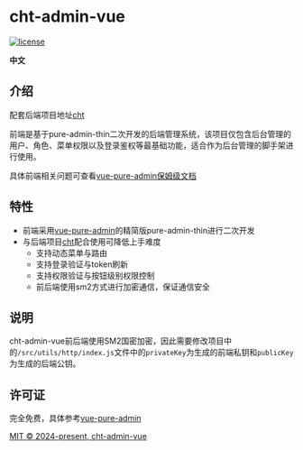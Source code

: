 <h1>cht-admin-vue</h1>

[![license](https://img.shields.io/github/license/pure-admin/vue-pure-admin.svg)](LICENSE)

**中文**

## 介绍
配套后端项目地址[cht](https://github.com/xsyl06/cht)

前端是基于pure-admin-thin二次开发的后端管理系统，该项目仅包含后台管理的用户、角色、菜单权限以及登录鉴权等最基础功能，适合作为后台管理的脚手架进行使用。

具体前端相关问题可查看[vue-pure-admin保姆级文档](https://yiming_chang.gitee.io/pure-admin-doc/)

## 特性
- 前端采用[vue-pure-admin](https://yiming_chang.gitee.io/pure-admin-doc/)的精简版pure-admin-thin进行二次开发
- 与后端项目[cht](https://github.com/xsyl06/cht)配合使用可降低上手难度
  - 支持动态菜单与路由
  - 支持登录验证与token刷新
  - 支持权限验证与按钮级别权限控制
  - 前后端使用sm2方式进行加密通信，保证通信安全

## 说明
cht-admin-vue前后端使用SM2国密加密，因此需要修改项目中的`/src/utils/http/index.js`文件中的`privateKey`为生成的前端私钥和`publicKey`为生成的后端公钥。

## 许可证
完全免费，具体参考[vue-pure-admin](https://yiming_chang.gitee.io/pure-admin-doc/)

[MIT © 2024-present, cht-admin-vue](./LICENSE)

